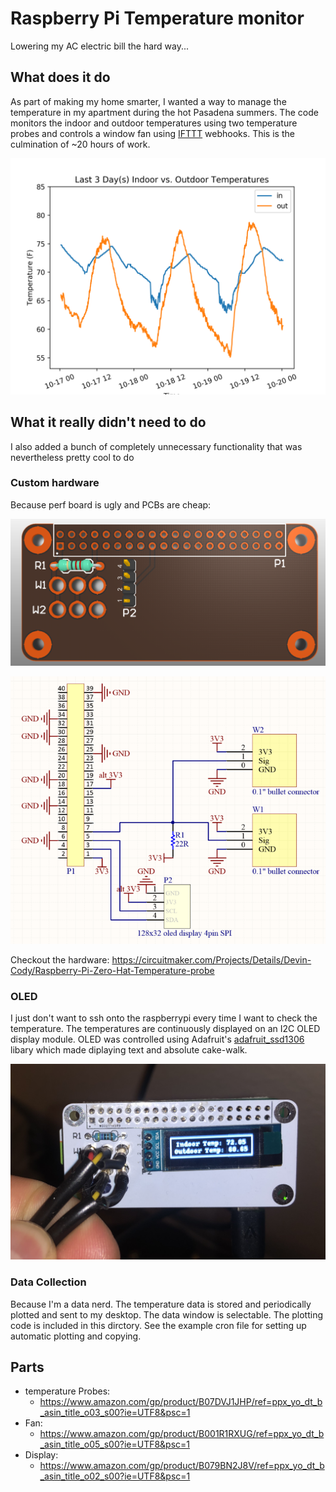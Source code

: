 # Raspberry Pi Temperature monitor

Lowering my AC electric bill the hard way...

## What does it do

As part of making my home smarter, I wanted a way to manage the temperature in my apartment during the hot Pasadena summers. The code monitors the indoor and outdoor temperatures using two temperature probes and controls a window fan using [IFTTT](ifttt.com) webhooks. This is the culmination of ~20 hours of work.

![Temperature Plot](https://github.com/devincody/raspitemp/blob/master/images/plot.png)

## What it really didn't need to do

I also added a bunch of completely unnecessary functionality that was nevertheless pretty cool to do

### Custom hardware
Because perf board is ugly and PCBs are cheap:

![PCB](https://github.com/devincody/raspitemp/blob/master/images/PCB_altium.png)

![Shitty Schematic](https://github.com/devincody/raspitemp/blob/master/images/schematic_altium.png)

Checkout the hardware: https://circuitmaker.com/Projects/Details/Devin-Cody/Raspberry-Pi-Zero-Hat-Temperature-probe

### OLED
I just don't want to ssh onto the raspberrypi every time I want to check the temperature. The temperatures are continuously displayed on an I2C OLED display module. OLED was controlled using Adafruit's [adafruit_ssd1306](https://github.com/adafruit/Adafruit_SSD1306) libary which made diplaying text and absolute cake-walk.

![PCB OLED](https://github.com/devincody/raspitemp/blob/master/images/final_product.png)

### Data Collection

Because I'm a data nerd. The temperature data is stored and periodically plotted and sent to my desktop. The data window is selectable. The plotting code is included in this dirctory. See the example cron file for setting up automatic plotting and copying.



## Parts
* temperature Probes:
  - https://www.amazon.com/gp/product/B07DVJ1JHP/ref=ppx_yo_dt_b_asin_title_o03_s00?ie=UTF8&psc=1
* Fan:
  - https://www.amazon.com/gp/product/B001R1RXUG/ref=ppx_yo_dt_b_asin_title_o05_s00?ie=UTF8&psc=1
* Display:
  - https://www.amazon.com/gp/product/B079BN2J8V/ref=ppx_yo_dt_b_asin_title_o02_s00?ie=UTF8&psc=1
